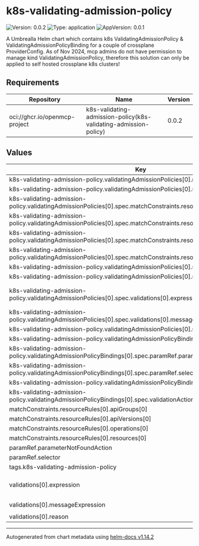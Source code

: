 

# k8s-validating-admission-policy

![Version: 0.0.2](https://img.shields.io/badge/Version-0.0.2-informational?style=flat-square) ![Type: application](https://img.shields.io/badge/Type-application-informational?style=flat-square) ![AppVersion: 0.0.1](https://img.shields.io/badge/AppVersion-0.0.1-informational?style=flat-square)

A Umbrealla Helm chart which contains k8s ValidatingAdmissionPolicy & ValidatingAdmissionPolicyBinding for a couple of crossplane ProviderConfig. As of Nov 2024, mcp admins do not have permission to manage kind ValidatingAdmissionPolicy, therefore this solution can only be applied to self hosted crossplane k8s clusters!

## Requirements

| Repository | Name | Version |
|------------|------|---------|
| oci://ghcr.io/openmcp-project | k8s-validating-admission-policy(k8s-validating-admission-policy) | 0.0.2 |

## Values

| Key | Type | Default | Description |
|-----|------|---------|-------------|
| k8s-validating-admission-policy.validatingAdmissionPolicies[0].name | string | `"crossplane-helm-provider-config-if-secret-exists"` |  |
| k8s-validating-admission-policy.validatingAdmissionPolicies[0].spec.failurePolicy | string | `"Fail"` |  |
| k8s-validating-admission-policy.validatingAdmissionPolicies[0].spec.matchConstraints.resourceRules[0].apiGroups[0] | string | `""` |  |
| k8s-validating-admission-policy.validatingAdmissionPolicies[0].spec.matchConstraints.resourceRules[0].apiVersions[0] | string | `"v1"` |  |
| k8s-validating-admission-policy.validatingAdmissionPolicies[0].spec.matchConstraints.resourceRules[0].operations[0] | string | `"DELETE"` |  |
| k8s-validating-admission-policy.validatingAdmissionPolicies[0].spec.matchConstraints.resourceRules[0].resources[0] | string | `"secrets"` |  |
| k8s-validating-admission-policy.validatingAdmissionPolicies[0].spec.paramKind.apiVersion | string | `"helm.crossplane.io/v1beta1"` |  |
| k8s-validating-admission-policy.validatingAdmissionPolicies[0].spec.paramKind.kind | string | `"ProviderConfig"` |  |
| k8s-validating-admission-policy.validatingAdmissionPolicies[0].spec.validations[0].expression | string | `"( \nhas(params.spec) && \nhas(params.spec.credentials) && \nhas(params.spec.credentials.secretRef) && \nhas(params.spec.credentials.secretRef.name) && \noldObject.metadata.name != params.spec.credentials.secretRef.name &&\noldObject.metadata.namespace != params.spec.credentials.secretRef.namespace\n)\n"` |  |
| k8s-validating-admission-policy.validatingAdmissionPolicies[0].spec.validations[0].messageExpression | string | `"'Secret %s cannot be deleted because its referenced in Kind:%s (%s) %s'.format([oldObject.metadata.name,params.kind,params.apiVersion,params.metadata.name])"` |  |
| k8s-validating-admission-policy.validatingAdmissionPolicies[0].spec.validations[0].reason | string | `"Invalid"` |  |
| k8s-validating-admission-policy.validatingAdmissionPolicyBindings[0].name | string | `"crossplane-helm-provider-config-secret-binding"` |  |
| k8s-validating-admission-policy.validatingAdmissionPolicyBindings[0].spec.paramRef.parameterNotFoundAction | string | `"Allow"` |  |
| k8s-validating-admission-policy.validatingAdmissionPolicyBindings[0].spec.paramRef.selector | object | `{}` |  |
| k8s-validating-admission-policy.validatingAdmissionPolicyBindings[0].spec.policyName | string | `"crossplane-helm-provider-config-if-secret-exists"` |  |
| k8s-validating-admission-policy.validatingAdmissionPolicyBindings[0].spec.validationActions[0] | string | `"Deny"` |  |
| matchConstraints.resourceRules[0].apiGroups[0] | string | `""` |  |
| matchConstraints.resourceRules[0].apiVersions[0] | string | `"v1"` |  |
| matchConstraints.resourceRules[0].operations[0] | string | `"DELETE"` |  |
| matchConstraints.resourceRules[0].resources[0] | string | `"secrets"` |  |
| paramRef.parameterNotFoundAction | string | `"Allow"` |  |
| paramRef.selector | object | `{}` |  |
| tags.k8s-validating-admission-policy | bool | `true` |  |
| validations[0].expression | string | `"( \nhas(params.spec) && \nhas(params.spec.credentials) && \nhas(params.spec.credentials.secretRef) && \nhas(params.spec.credentials.secretRef.name) && \noldObject.metadata.name != params.spec.credentials.secretRef.name &&\noldObject.metadata.namespace != params.spec.credentials.secretRef.namespace\n)\n"` |  |
| validations[0].messageExpression | string | `"'Secret %s cannot be deleted because its referenced in Kind:%s (%s) %s'.format([oldObject.metadata.name,params.kind,params.apiVersion,params.metadata.name])"` |  |
| validations[0].reason | string | `"Invalid"` |  |

----------------------------------------------
Autogenerated from chart metadata using [helm-docs v1.14.2](https://github.com/norwoodj/helm-docs/releases/v1.14.2)